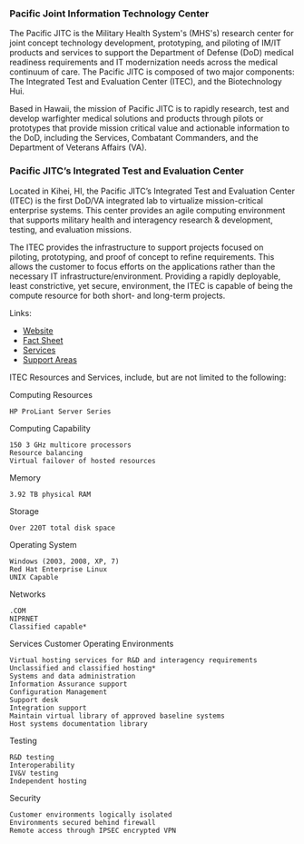 ### Pacific Joint Information Technology Center

The Pacific JITC is the Military Health System's (MHS's) research center for joint concept technology development, prototyping, and piloting of IM/IT products and services to support the Department of Defense (DoD) medical readiness requirements and IT modernization needs across the medical continuum of care. The Pacific JITC is composed of two major components: The Integrated Test and Evaluation Center (ITEC), and the Biotechnology Hui.    

Based in Hawaii, the mission of Pacific JITC is to rapidly research, test and develop warfighter medical solutions and products through pilots or prototypes that provide mission critical value and actionable information to the DoD, including the Services, Combatant Commanders, and the Department of Veterans Affairs (VA).

### Pacific JITC’s Integrated Test and Evaluation Center

Located in Kihei, HI, the Pacific JITC’s Integrated Test and Evaluation Center (ITEC) is the first DoD/VA integrated lab to virtualize mission-critical enterprise systems. This center provides an agile computing environment that supports military health and interagency research & development, testing, and evaluation missions.  

The ITEC provides the infrastructure to support projects focused on piloting, prototyping, and proof of concept to refine requirements. This allows the customer to focus efforts on the applications rather than the necessary IT infrastructure/environment. Providing a rapidly deployable, least constrictive, yet secure, environment, the ITEC is capable of being the compute resource for both short- and long-term projects.


Links:
* [Website](http://www.health.mil/About-MHS/Defense-Health-Agency/Health-IT/Health-IT-Innovation-and-Advanced-Technology-Development/Pacific-Joint-Information-Technology-Center)
* [Fact Sheet](https://github.com/vistadataproject/documents/blob/master/PJITC/PJITC-Overview-HIT_Research-Jan2015.pdf)
* [Services](http://deploytech.dhhq.health.mil/pacificjitc/services.aspx)
* [Support Areas](http://www.health.mil/Military-Health-Topics/Technology/Support-Areas/Health-IT-Research-and-Innovation/Joint-Integrated-Test-and-Evaluation-Center)



ITEC Resources and Services, include, but are not limited to the following:

Computing Resources

    HP ProLiant Server Series

Computing Capability

    150 3 GHz multicore processors
    Resource balancing
    Virtual failover of hosted resources

Memory

    3.92 TB physical RAM

Storage

    Over 220T total disk space

Operating System

    Windows (2003, 2008, XP, 7)
    Red Hat Enterprise Linux
    UNIX Capable

Networks

    .COM
    NIPRNET
    Classified capable*

Services
Customer Operating Environments

    Virtual hosting services for R&D and interagency requirements
    Unclassified and classified hosting*
    Systems and data administration
    Information Assurance support
    Configuration Management
    Support desk
    Integration support
    Maintain virtual library of approved baseline systems
    Host systems documentation library

Testing

    R&D testing
    Interoperability
    IV&V testing
    Independent hosting

Security

    Customer environments logically isolated
    Environments secured behind firewall
    Remote access through IPSEC encrypted VPN


